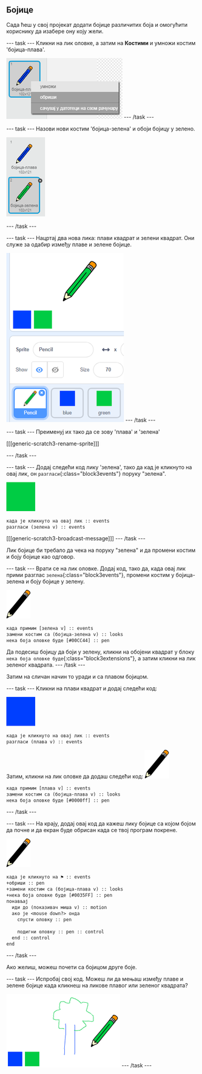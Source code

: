 ## Бојице

Сада ћеш у свој пројекат додати бојице различитих боја и омогућити кориснику да изабере ону коју жели.

\--- task \--- Кликни на лик оловке, а затим на **Костими** и умножи костим 'бојица-плава'.

![снимак екрана](images/paint-blue-duplicate.png) \--- /task \---

\--- task \--- Назови нови костим 'бојица-зелена' и обоји бојицу у зелено.

![снимак екрана](images/paint-pencil-green.png)

\--- /task \---

\--- task \--- Нацртај два нова лика: плави квадрат и зелени квадрат. Они служе за одабир између плаве и зелене бојице.

![снимак екрана](images/paint-selectors.png) \--- /task \---

\--- task \--- Преименуј их тако да се зову 'плава' и 'зелена'

[[[generic-scratch3-rename-sprite]]]

\--- /task \---

\--- task \--- Додај следећи код лику 'зелена', тако да кад је кликнуто на овај лик, он `разгласи`{:class="block3events"} поруку "зелена".

![зелени квадрат](images/green_square.png)

```blocks3
када је кликнуто на овај лик :: events
разгласи (зелена v) :: events
```

[[[generic-scratch3-broadcast-message]]] \--- /task \---

Лик бојице би требало да чека на поруку "зелена" и да промени костим и боју бојице као одговор.

\--- task \--- Врати се на лик оловке. Додај код, тако да, када овај лик прими разглас `зелена`{:class="block3events"}, промени костим у бојица-зелена и боју бојице у зелену.

![оловка](images/pencil.png)

```blocks3
када примим [зелена v] :: events
замени костим са (бојица-зелена v) :: looks
нека боја оловке буде [#00CC44] :: pen
```

Да подесиш бојицу да боји у зелену, кликни на обојени квадрат у блоку `нека боја оловке буде`{:class="block3extensions"}, а затим кликни на лик зеленог квадрата. \--- /task \---

Затим на сличан начин то уради и са плавом бојицом.

\--- task \--- Кликни на плави квадрат и додај следећи код:

![плави_квадрат](images/blue_square.png)

```blocks3
када је кликнуто на овај лик :: events
разгласи (плава v) :: events
```

Затим, кликни на лик оловке да додаш следећи код: ![оловка](images/pencil.png)

```blocks3
када примим [плава v] :: events
замени костим са (бојица-плава v) :: looks
нека боја оловке буде [#0000ff] :: pen
```

\--- /task \---

\--- task \--- На крају, додај овај код да кажеш лику бојице са којом бојом да почне и да екран буде обрисан када се твој програм покрене.

![оловка](images/pencil.png)

```blocks3
када је кликнуто на ⚑ :: events
+обриши :: pen
+замени костим са (бојица-плава v) :: looks
+нека боја оловке буде [#0035FF] :: pen
понављај 
  иди до (показивач миша v) :: motion
  ако је <mouse down?> онда 
    спусти оловку :: pen
  
    подигни оловку :: pen :: control
  end :: control
end
```

\--- /task \---

Ако желиш, можеш почети са бојицом друге боје.

\--- task \--- Испробај свој код. Можеш ли да мењаш између плаве и зелене бојице када кликнеш на ликове плавог или зеленог квадрата?

![снимак екрана](images/paint-pens-test.png) \--- /task \---